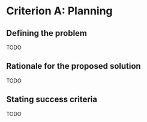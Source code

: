 Criterion A: Planning
=====================

Defining the problem
--------------------

TODO


Rationale for the proposed solution
-----------------------------------

TODO


Stating success criteria
------------------------

TODO
